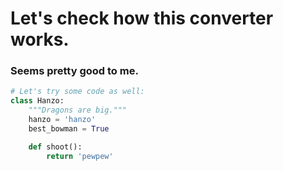 # Let's check how this converter works.

### Seems pretty good to me.

```python
# Let's try some code as well:
class Hanzo:
    """Dragons are big."""
    hanzo = 'hanzo'
    best_bowman = True

    def shoot():
        return 'pewpew'
```